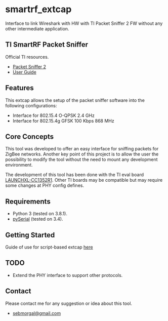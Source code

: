 # smartrf_extcap
Interface to link Wireshark with HW with TI Packet Sniffer 2 FW without any other intermediate application.

## TI SmartRF Packet Sniffer
Official TI resources.
- [Packet Sniffer 2](https://www.ti.com/tool/download/PACKET-SNIFFER-2)
- [User Guide](https://software-dl.ti.com/lprf/packet_sniffer_2/docs/user_guide/html/index.html)

## Features
This extcap allows the setup of the packet sniffer software into the following configurations:
- Interface for 802.15.4 O-QPSK 2.4 GHz
- Interface for 802.15.4g GFSK 100 Kbps 868 MHz

## Core Concepts
This tool was developed to offer an easy interface for sniffing packets for ZigBee networks. Another key point of this project is to allow the user the possibility to modify the tool without the need to mount any development environment.

The development of this tool has been done with the TI eval board [LAUNCHXL-CC1352R1](https://www.ti.com/tool/LAUNCHXL-CC1352R1). Other TI boards may be compatible but may require some changes at PHY config defines.

## Requirements
- Python 3 (tested on 3.8.1).
- [pySerial](https://pyserial.readthedocs.io/en/latest/index.html) (tested on 3.4).

## Getting Started
Guide of use for script-based extcap [here](https://www.wireshark.org/docs/wsdg_html_chunked/ChCaptureExtcap.html#ChCaptureExtcapWindowsShell)

## TODO
- Extend the PHY interface to support other protocols.

## Contact
Please contact me for any suggestion or idea about this tool.
- sebmorgal@gmail.com